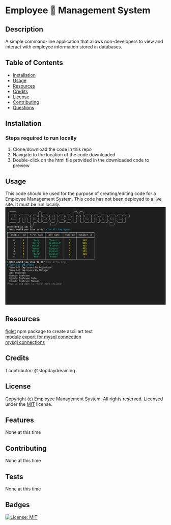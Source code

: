 # Employee 🥸 Management System

## Description
A simple command-line application that allows non-developers to view and interact with employee information stored in databases.

## Table of Contents
* [Installation](#installation)
* [Usage](#usage)
* [Resources](#resources)
* [Credits](#credits)
* [License](#license)
* [Contributing](#contributing)
* [Questions](#questions)

## Installation
### Steps required to run locally
1. Clone/download the code in this repo
2. Navigate to the location of the code downloaded
3. Double-click on the html file provided in the downloaded code to preview 

## Usage 
This code should be used for the purpose of creating/editing code for a Employee Management System. This code has not been deployed to a live site. It must be run locally.  
![Employee Management System](./assets/screenshot.png)  

## Resources
[figlet](https://www.npmjs.com/package/figlet) npm package to create ascii art text    
[module export for mysql connection](https://stackoverflow.com/questions/34788750/module-export-for-mysql-connection)  
[mysql connections](https://www.mysqltutorial.org/mysql-nodejs/connect/)  

## Credits
1 contributor: @stopdaydreaming  

## License
Copyright (c) Employee Management System. All rights reserved.
Licensed under the [MIT](LICENSE) license.

## Features
None at this time

## Contributing
None at this time

## Tests
None at this time  

## Badges
[![License: MIT](https://img.shields.io/badge/License-MIT-yellow.svg)](https://opensource.org/licenses/MIT)